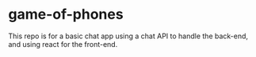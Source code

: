 # game-of-phones
This repo is for a basic chat app using a chat API to handle the back-end, and using react for the front-end.
